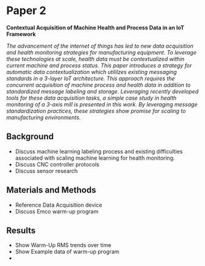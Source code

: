 
# Paper 2

__Contextual Acquisition of Machine Health and Process Data in an IoT Framework__

_The advancement of the internet of things has led to new data acquisition and health monitoring strategies for manufacturing equipment. To leverage these technologies at scale, health data must be contextualized within current machine and process status. This paper introduces a strategy for automatic data contextualization which utililzes existing messaging standards in a 3-layer IoT architecture. This approach requires the concurrent acquisition of machine process and health data in addition to standardized message labeling and storage. Leveraging recently developed tools for these data acquisition tasks, a simple case study in health monitoring of a 3-axis mill is presented in this work. By leveraging message standardization practices, these strategies show promise for scaling to manufacturing environments._

## Background

- Discuss machine learning labeling process and existing difficulties associated with scaling machine learning for health monitoring.
- Discuss CNC controller protocols 
- Discuss sensor research

## Materials and Methods

- Reference Data Acquisition device
- Discuss Emco warm-up program

## Results

- Show Warm-Up RMS trends over time
- Show Example data of warm-up program
- 

